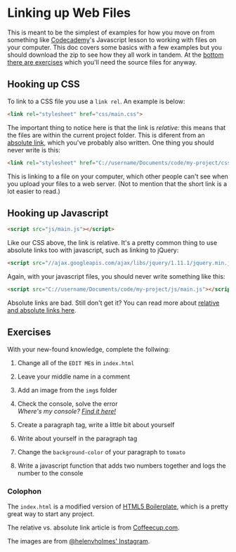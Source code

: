 # Linking up Web Files
This is meant to be the simplest of examples for how you move on from something like [Codecademy](http://www.codecademy.com/)'s Javascript lesson to working with files on your computer. This doc covers some basics with a few examples but you should download the zip to see how they all work in tandem. At the [bottom there are exercises]() which you'll need the source files for anyway.

## Hooking up CSS
To link to a CSS file you use a ```link rel```. An example is below:

```html
<link rel="stylesheet" href="css/main.css">
```

The important thing to notice here is that the link is _relative:_ this means that the files are within the current project folder. This is diferent from an [absolute link](#hooking-up-javascript), which you've probably also written. One thing you should never write is this:

```html
<link rel="stylesheet" href="C://username/Documents/code/my-project/css/main.css">
```

This is linking to a file on your computer, which other people can't see when you upload your files to a web server. (Not to mention that the short link is a lot easier to read.)

## Hooking up Javascript
```html
<script src="js/main.js"></script>
```

Like our CSS above, the link is relative. It's a pretty common thing to use absolute links too with javascript, such as linking to jQuery:

```html
<script src="//ajax.googleapis.com/ajax/libs/jquery/1.11.1/jquery.min.js"></script>
```

Again, with your javascript files, you should never write something like this:

```html
<script src="C://username/Documents/code/my-project/js/main.js"></script>
```

Absolute links are bad. Still don't get it? You can read more about [relative and absolute links here](http://www.coffeecup.com/help/articles/absolute-vs-relative-pathslinks/).

## Exercises
With your new-found knowledge, complete the follwing:

1. Change all of the ```EDIT ME```s in ```index.html```

2. Leave your middle name in a comment

3. Add an image from the ```img```s folder

4. Check the console, solve the error <br>
	<em>Where's my console? [Find it here!](https://developer.chrome.com/devtools/index)</em>

5. Create a paragraph tag, write a little bit about yourself

6. Write about yourself in the paragraph tag

7. Change the ```background-color``` of your paragraph to ```tomato```

8. Write a javascript function that adds two numbers together and logs the number to the console

### Colophon
The ```index.html``` is a modified version of [HTML5 Boilerplate](http://html5boilerplate.com/), which is a pretty great way to start any project.

The relative vs. absolute link article is from [Coffeecup.com](http://www.coffeecup.com/help/articles/absolute-vs-relative-pathslinks/).

The images are from [@helenvholmes' Instagram](http://instagram.com/helenvholmes).